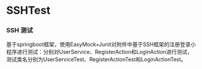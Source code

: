 # SSHTest

### SSH 测试

基于springboot框架，使用EasyMock+Junit对附件中基于SSH框架的注册登录小程序进行测试：分别对UserService、RegisterAction和LoginAction进行测试，测试类名分别为UserServiceTest、RegisterActionTest和LoginActionTest。
